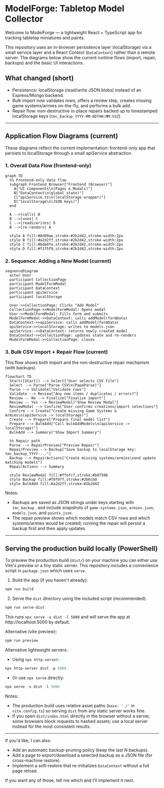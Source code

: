 <!--
 * @file README.md
 * @description This file provides an overview of the ModelForge application, its features, and technical architecture using Mermaid diagrams.
 * This program was written by Stuart Mason October 2025.
-->
# ModelForge: Tabletop Model Collector

Welcome to ModelForge — a lightweight React + TypeScript app for tracking tabletop miniatures and paints.

This repository uses an in-browser persistence layer (localStorage) via a small service layer and a React Context (`DataContext`) rather than a remote server. The diagrams below show the current runtime flows (import, repair, backups) and the basic UI interactions.

## What changed (short)
- Persistence: localStorage (read/write JSON blobs) instead of an Express/Mongo backend.
- Bulk import now validates rows, offers a review step, creates missing game systems/armies on-the-fly, and performs a bulk add.
- Repair flow: non-destructive in-place repairs backed up to timestamped localStorage keys (`tmc_backup_YYYY-MM-DDTHH:MM:SSZ`).

---

## Application Flow Diagrams (current)

These diagrams reflect the current implementation: frontend-only app that persists to localStorage through a small apiService abstraction.

### 1. Overall Data Flow (frontend-only)

```mermaid
graph TD
  %% Frontend-only data flow
  subgraph Frontend_Browser["Frontend (Browser)"]
    A["UI Components\n(Pages & Modals)"]
    B["DataContext\n(global state)"]
    C["apiService.ts\n(localStorage wrapper)"]
    D["localStorage\n(JSON keys)"]
  end

  A -->|calls| B
  B -->|uses| C
  C -->|reads/writes| D
  B -->|re-renders| A

  style A fill:#8d99ae,stroke:#2b2d42,stroke-width:2px
  style B fill:#a2d2ff,stroke:#2b2d42,stroke-width:2px
  style C fill:#bde0fe,stroke:#2b2d42,stroke-width:2px
  style D fill:#f1f5f9,stroke:#2b2d42,stroke-width:2px
```

### 2. Sequence: Adding a New Model (current)

```mermaid
sequenceDiagram
  actor User
  participant CollectionPage
  participant ModelFormModal
  participant DataContext
  participant apiService
  participant localStorage

  User->>CollectionPage: Clicks "Add Model"
  CollectionPage->>ModelFormModal: Opens modal
  User->>ModelFormModal: Fills form and submits
  ModelFormModal->>DataContext: calls addModel(formData)
  DataContext->>apiService: calls addModel(formData)
  apiService->>localStorage: writes to models.json
  apiService-->>DataContext: returns newly created model
  DataContext->>CollectionPage: updates state and re-renders
  ModelFormModal->>CollectionPage: closes
```

### 3. Bulk CSV Import + Repair Flow (current)

This flow shows both import and the non-destructive repair mechanism (with backups).

```mermaid
flowchart TD
  Start([Start]) --> Select["User selects CSV file"]
  Select --> Parse{"Parse CSV\n(PapaParse)"}
  Parse --> Validate["Validate rows"]
  Validate --> Review{"Any new items / duplicates / errors?"}
  Review -- No --> Finalize["Finalize import"]
  Review -- Yes --> ReviewModal["Show Review Modal"]
  ReviewModal --> Confirm{"User confirms creations/import selections"}
  Confirm --> Create["Create missing Game Systems & Armies\n(apiService -> localStorage)"]
  Create --> Prepare["Prepare final model list"]
  Prepare --> BulkAdd["Call bulkAddModels\n(apiService -> localStorage)"]
  BulkAdd --> Summary["Show Import Summary"]

  %% Repair path
  Parse --> RepairPreview["Preview Repair"]
  RepairPreview --> Backup["Save backup to localStorage key: tmc_backup_YYYY-..."]
  Backup --> RepairActions["Create missing systems/armies\nand update matching models"]
  RepairActions --> Summary

  style ReviewModal fill:#ffefc7,stroke:#b07500
  style Backup fill:#f0f9ff,stroke:#2b6cb0
  style BulkAdd fill:#a2d2ff,stroke:#2b2d42
```

Notes:
- Backups are saved as JSON strings under keys starting with `tmc_backup_` and include snapshots of `game-systems.json`, `armies.json`, `models.json`, and `paints.json`.
- The repair preview shows which models match CSV rows and which systems/armies would be created; running the repair will persist a backup first and then apply updates.

---

## Serving the production build locally (PowerShell)

To preview the production build (`dist/`) on your machine you can either use Vite's preview or a tiny static server. This repository includes a convenience script in `package.json` which uses `serve`.

1) Build the app (if you haven't already):

```powershell
npm run build
```

2) Serve the `dist` directory using the included script (recommended):

```powershell
npm run serve-dist
```

This runs `npx serve -s dist -l 5000` and will serve the app at http://localhost:5000 by default.

Alternative (vite preview):

```powershell
npm run preview
```

Alternative lightweight servers:
- Using `npx http-server`:

```powershell
npx http-server dist -p 5000
```

- Or use `npx serve` directly:

```powershell
npx serve -s dist -l 5000
```

Notes:
- The production build uses relative asset paths (`base: './'` in `vite.config.ts`) so serving `dist` from any static server works fine.
- If you open `dist/index.html` directly in the browser without a server, some browsers block requests to hashed assets; use a local server instead for the most consistent results.

---

If you'd like, I can also:
- Add an automatic backup-pruning policy (keep the last N backups).
- Add a page to export/download a selected backup as a JSON file (for cross-machine restore).
- Implement a soft-restore that re-initializes `DataContext` without a full page reload.

If you want any of those, tell me which and I'll implement it next.

